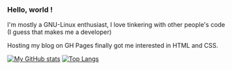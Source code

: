 ### Hello, world !

I'm mostly a GNU-Linux enthusiast, I love tinkering with other people's code (I guess that makes me a developer)

Hosting my blog on GH Pages finally got me interested in HTML and CSS.

[![My GitHub stats](https://github-readme-stats.vercel.app/api?username=charveey&include_all_commits=true&hide=issues&show_icons=true&custom_title=My%20Github%20Stats&theme=graywhite)](https://github.com/anuraghazra/github-readme-stats)  [![Top Langs](https://github-readme-stats.vercel.app/api/top-langs/?username=charveey&layout=compact)](https://github.com/anuraghazra/github-readme-stats)
